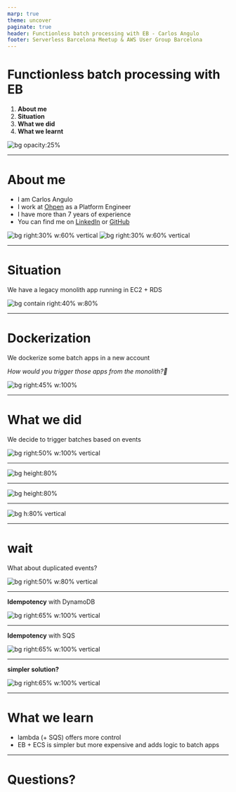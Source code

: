 ```yaml
---
marp: true
theme: uncover
paginate: true
header: Functionless batch processing with EB - Carlos Angulo
footer: Serverless Barcelona Meetup & AWS User Group Barcelona
---
```


<!--
_class: invert
-->

# **Functionless batch processing with EB**

1. **About me**
2. **Situation**
3. **What we did**
4. **What we learnt**

<!-- TODO: check all with grammarly -->

![bg opacity:25%](https://secure.meetupstatic.com/photos/event/c/1/9/4/600_478429556.jpeg)

---


# **About me**

- I am Carlos Angulo
- I work at [Ohpen](https://www.ohpen.com) as a Platform Engineer
- I have more than 7 years of experience
- You can find me on [LinkedIn](www.linkedin.com/in/angulomascarell) or [GitHub](https://github.com/cangulo)

![bg right:30% w:60% vertical](assets/imgs/profile_medium.png)
![bg right:30% w:60% vertical](assets/imgs/linkedin-qr-code.jpeg)

---

# **Situation**

We have a legacy monolith app running in EC2 + RDS

<!-- TODO: Diagram with legacy AWS account with the EC2 and DB-->
![bg contain right:40% w:80% ](assets/imgs/1-legacy-account.excalidraw.png)

---

# **Dockerization**

We dockerize some batch apps in a new account

_How would you trigger those apps from the monolith?🤔_

<!-- TODO: Diagram with two AWS accounts with a line connecting them including a question mark in the middle-->
![bg right:45% w:100% ](assets/imgs/2-dockerization.excalidraw.png)

---

# **What we did**

We decide to trigger batches based on events

<!-- Comment: 
  - We create the batch runner lambda reusing monolith code
  - lambda triggers different task based on the event type
  - It was the solution with less changes for developers
  - Lambda must be in the same NWK as ECS
-->

![bg right:50% w:100% vertical](assets/imgs/3-lambda-batchrunner.excalidraw.png)

---

<!-- Comment: 
  - DotNet, so developer friendly
  - Here we first get the ecsConfig, so the configuration for the Task execution
  - Please note there is some NWK configuration as VPC, SG, subnets
-->

![bg height:80% ](assets/imgs/6-runbatch-code.png)

---

<!-- Comment: 
  - Here we get the ECS config for the btach provided in the event
  - Please note
    - We get the batchInfo filter by the BatchTypeId 
    - We provide a TraceId as EV for monitoring
    - We provide the event parameters (parameters for bussiness) as EV
-->

![bg height:80% ](assets/imgs/7-runbatch-code-get-config.png)

---

<!-- Comment: 
  - Permissions
  - DotNet, so developer friendly
  - ContainerOverrides, we can customize the execution based on the event 
-->

![bg h:80% vertical](assets/imgs/8-runbatch-permissions.png)

---

# **wait**

What about duplicated events?

<!-- Comment: 
  - How do you avoid duplicate executions? This is a idempotency problem
  - One option is to use a Dynamo DB to store and idempotency key for each execution
-->

![bg right:50% w:80% vertical](assets/imgs/duplicated-events.jpg)

---

**Idempotency** with DynamoDB

<!-- store an idempotency key in a DynamoDB -->

<!-- Comment: 
  - Each event we receive will be hashed into an idempotency key
  - The lambda will ensure before each execution, the event is unique
-->

![bg right:65% w:100% vertical](assets/imgs/4-idemptency-dynamo.excalidraw.png)

---

**Idempotency** with SQS

<!-- 
  comment:s
  - No code change needed!☁️
  - We solve this using SQS instead of code + DB. 💸 
-->

![bg right:65% w:100% vertical](assets/imgs/5-idemptency-sqs.excalidraw.png)

---

**simpler solution?**

<!-- Comment: 
  - We realize we can skip the lambda and trigger the batches directly
  - We realize we can trigger directly the task with EB
  - We have to give EB the same permissions we gave to the lambda before
-->

![bg right:65% w:100% vertical](assets/imgs/11-eb-ecs.excalidraw.png)

---

# **What we learn**

- lambda (+ SQS) offers more control
- EB + ECS is simpler but more expensive and adds logic to batch apps

<!-- 
Comments:
Event Bridge and service integration
Are they worth it for us?
- More costly since Fargate charges you 1 minute per execution.
- We would be required to implement idempotency at the batch level
- Pretty much the same amount of code, just in a different place. 
-->

---

# **Questions?**
